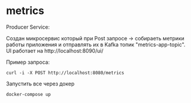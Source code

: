 # metrics

Producer Service:

Создан микросервис который при Post запросе ->
собираеть метрики работы приложения
и отправлять их в Kafka топик "metrics-app-topic".
UI работает на http://localhost:8090/ui/
 
Пример запроса:
 ```shell
curl -i -X POST http://localhost:8080/metrics
```

Запустить все через докер

```shell
docker-compose up
```
